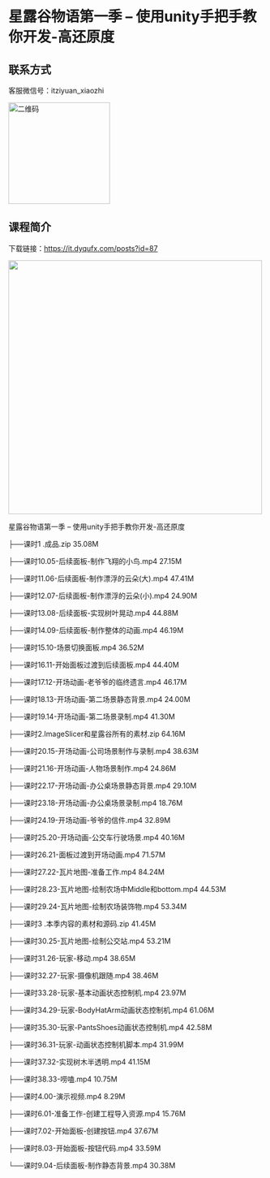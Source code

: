 # 星露谷物语第一季 &#8211; 使用unity手把手教你开发-高还原度

## 联系方式

客服微信号：itziyuan_xiaozhi

<img src="https://ziyuanyun.oss-cn-guangzhou.aliyuncs.com/common/20240614073449/666b82192834a.jpg" width="200" height="200" alt="二维码">

## 课程简介

下载链接：https://it.dyqufx.com/posts?id=87

<img src="https://ziyuanyun.oss-cn-guangzhou.aliyuncs.com/yun/20240515151600/66446130eb59d.jpg" width="500" alt="">

  星露谷物语第一季 &#8211; 使用unity手把手教你开发-高还原度



 ├──课时1 .成品.zip 35.08M

 ├──课时10.05-后续面板-制作飞翔的小鸟.mp4 27.15M

 ├──课时11.06-后续面板-制作漂浮的云朵(大).mp4 47.41M

 ├──课时12.07-后续面板-制作漂浮的云朵(小).mp4 24.90M

 ├──课时13.08-后续面板-实现树叶晃动.mp4 44.88M

 ├──课时14.09-后续面板-制作整体的动画.mp4 46.19M

 ├──课时15.10-场景切换面板.mp4 36.52M

 ├──课时16.11-开始面板过渡到后续面板.mp4 44.40M

 ├──课时17.12-开场动画-老爷爷的临终遗言.mp4 46.17M

 ├──课时18.13-开场动画-第二场景静态背景.mp4 24.00M

 ├──课时19.14-开场动画-第二场景录制.mp4 41.30M

 ├──课时2.ImageSlicer和星露谷所有的素材.zip 64.16M

 ├──课时20.15-开场动画-公司场景制作与录制.mp4 38.63M

 ├──课时21.16-开场动画-人物场景制作.mp4 24.86M

 ├──课时22.17-开场动画-办公桌场景静态背景.mp4 29.10M

 ├──课时23.18-开场动画-办公桌场景录制.mp4 18.76M

 ├──课时24.19-开场动画-爷爷的信件.mp4 32.89M

 ├──课时25.20-开场动画-公交车行驶场景.mp4 40.16M

 ├──课时26.21-面板过渡到开场动画.mp4 71.57M

 ├──课时27.22-瓦片地图-准备工作.mp4 84.24M

 ├──课时28.23-瓦片地图-绘制农场中Middle和bottom.mp4 44.53M

 ├──课时29.24-瓦片地图-绘制农场装饰物.mp4 53.34M

 ├──课时3 .本季内容的素材和源码.zip 41.45M

 ├──课时30.25-瓦片地图-绘制公交站.mp4 53.21M

 ├──课时31.26-玩家-移动.mp4 38.65M

 ├──课时32.27-玩家-摄像机跟随.mp4 38.46M

 ├──课时33.28-玩家-基本动画状态控制机.mp4 23.97M

 ├──课时34.29-玩家-BodyHatArm动画状态控制机.mp4 61.06M

 ├──课时35.30-玩家-PantsShoes动画状态控制机.mp4 42.58M

 ├──课时36.31-玩家-动画状态控制机脚本.mp4 31.99M

 ├──课时37.32-实现树木半透明.mp4 41.15M

 ├──课时38.33-唠嗑.mp4 10.75M

 ├──课时4.00-演示视频.mp4 8.29M

 ├──课时6.01-准备工作-创建工程导入资源.mp4 15.76M

 ├──课时7.02-开始面板-创建按钮.mp4 37.67M

 ├──课时8.03-开始面板-按钮代码.mp4 33.59M

 └──课时9.04-后续面板-制作静态背景.mp4 30.38M

  